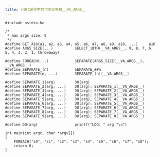 ```yaml
---
title: 分离C语言中的可变宏参数__VA_ARGS__
---
```


    #include <stdio.h>

    /*
     * max args size: 9
     */
    #define GET_A10(a1, a2, a3, a4, a5, a6, a7, a8, a9, a10, ...)     a10
    #define ARGS_SIZE(...)          SELECT_10TH(__VA_ARGS__, 9, 8, 7, 6, 5, 4, 3, 2, 1, throwaway)

    #define FOREACH(...)            SEPARATE(ARGS_SIZE(__VA_ARGS__), __VA_ARGS__)
    #define SEPARATE_(n)            SEPARATE_##n
    #define SEPARATE(n, ...)        SEPARATE_(n)(__VA_ARGS__)

    #define SEPARATE_1(arg)         DO(arg)
    #define SEPARATE_2(arg, ...)    DO(arg); SEPARATE_1(__VA_ARGS__)
    #define SEPARATE_3(arg, ...)    DO(arg); SEPARATE_2(__VA_ARGS__)
    #define SEPARATE_4(arg, ...)    DO(arg); SEPARATE_3(__VA_ARGS__)
    #define SEPARATE_5(arg, ...)    DO(arg); SEPARATE_4(__VA_ARGS__)
    #define SEPARATE_6(arg, ...)    DO(arg); SEPARATE_5(__VA_ARGS__)
    #define SEPARATE_7(arg, ...)    DO(arg); SEPARATE_6(__VA_ARGS__)
    #define SEPARATE_8(arg, ...)    DO(arg); SEPARATE_7(__VA_ARGS__)
    #define SEPARATE_9(arg, ...)    DO(arg); SEPARATE_8(__VA_ARGS__)

    #define DO(arg)                 printf("LOG: " arg "\n")

    int main(int argc, char *argv[])
    {
        FOREACH("s0", "s1", "s2", "s3", "s4", "s5", "s6", "s7", "s8");
        return 0;
    }
